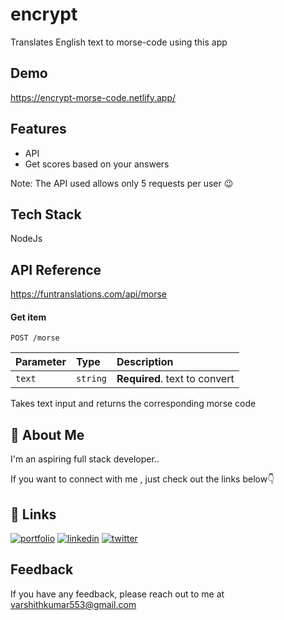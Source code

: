 # encrypt
 Translates English text to morse-code using this app
## Demo

https://encrypt-morse-code.netlify.app/

  
## Features

- API
- Get scores based on your answers

Note: The API used allows only 5 requests per user 😉


  
## Tech Stack

NodeJs



  
## API Reference

https://funtranslations.com/api/morse

#### Get item

```http
POST /morse
```

| Parameter | Type     | Description                       |
| :-------- | :------- | :-------------------------------- |
| `text`      | `string` | **Required**. text to convert |



Takes text input and returns the corresponding morse code

  
## 🚀 About Me
I'm an aspiring full stack developer..

If you want to connect with me , just check out the links below👇

  
## 🔗 Links
[![portfolio](https://img.shields.io/badge/my_portfolio-000?style=for-the-badge&logo=ko-fi&logoColor=white)](https://varshithkumar.netlify.app)
[![linkedin](https://img.shields.io/badge/linkedin-0A66C2?style=for-the-badge&logo=linkedin&logoColor=white)](https://www.linkedin.com/in/varshith-kumar-a430a91a5/)
[![twitter](https://img.shields.io/badge/twitter-1DA1F2?style=for-the-badge&logo=twitter&logoColor=white)](https://twitter.com/0xrvk)

  
## Feedback

If you have any feedback, please reach out to me at varshithkumar553@gmail.com

  
